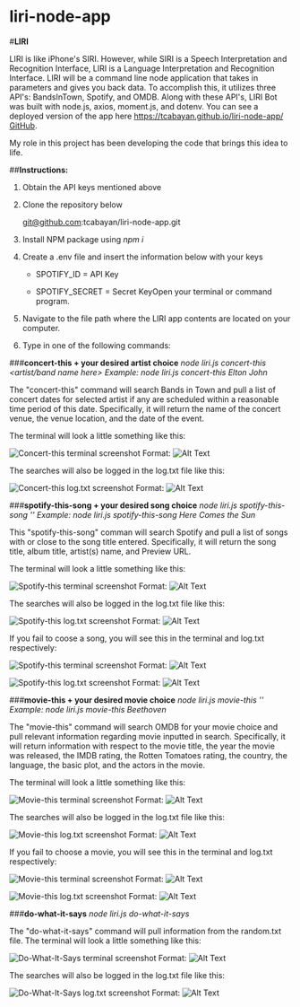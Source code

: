 # liri-node-app
#**LIRI**

LIRI is like iPhone's SIRI. However, while SIRI is a Speech Interpretation and Recognition Interface, LIRI is a Language Interpretation and Recognition Interface. LIRI will be a command line node application that takes in parameters and gives you back data. To accomplish this, it utilizes three API's: BandsInTown, Spotify, and OMDB. Along with these API's, LIRI Bot was built with node.js, axios, moment.js, and dotenv. You can see a deployed version of the app here https://tcabayan.github.io/liri-node-app/ [GitHub](http://tcabayan.github.com).

My role in this project has been developing the code that brings this idea to life. 

##**Instructions:**

1. Obtain the API keys mentioned above

1. Clone the repository below

   git@github.com:tcabayan/liri-node-app.git

1. Install NPM package using _npm i_

1. Create a .env file and insert the information below with your keys
    -   SPOTIFY_ID = API Key

    -   SPOTIFY_SECRET =  Secret KeyOpen your terminal or command program.

1. Navigate to the file path where the LIRI app contents are located on your computer.

1. Type in one of the following commands:

###**concert-this + your desired artist choice**
_node liri.js concert-this <artist/band name here>_
_Example: node liri.js concert-this Elton John_

The "concert-this" command will search Bands in Town and pull a list of concert dates for selected artist if any are scheduled within a reasonable time period of this date. Specifically, it will return the name of the concert venue, the venue location, and the date of the event.

The terminal will look a little something like this:

![Concert-this terminal screenshot](/images/concert-this-t.png)
Format: ![Alt Text](url)

The searches will also be logged in the log.txt file like this:

![Concert-this log.txt screenshot](/images/concert-this-log.png)
Format: ![Alt Text](url)

###**spotify-this-song + your desired song choice**
_node liri.js spotify-this-song '<song name here>'_
_Example: node liri.js spotify-this-song Here Comes the Sun_ 

This "spotify-this-song" comman will search Spotify and pull a list of songs with or close to the song title entered. Specifically, it will return the song title, album title, artist(s) name, and Preview URL.

The terminal will look a little something like this:

![Spotify-this terminal screenshot](/images/spotify-this-search-t.png)
Format: ![Alt Text](url)

The searches will also be logged in the log.txt file like this:

![Spotify-this log.txt screenshot](/images/spotify-this-search-log.png)
Format: ![Alt Text](url)

If you fail to coose a song, you will see this in the terminal and log.txt respectively:

![Spotify-this terminal screenshot](/images/spotify-this-sign-t.png)
Format: ![Alt Text](url)

![Spotify-this log.txt screenshot](/images/spotify-this-sign-log.png)
Format: ![Alt Text](url)

###**movie-this + your desired movie choice**
_node liri.js movie-this '<movie name here>'_
_Example: node liri.js movie-this Beethoven_

The "movie-this" command will search OMDB for your movie choice and pull relevant information regarding movie inputted in search. Specifically, it will return information with respect to the movie title, the year the movie was released, the IMDB rating, the Rotten Tomatoes rating, the country, the language, the basic plot, and the actors in the movie. 

The terminal will look a little something like this:

![Movie-this terminal screenshot](/images/movie-this-search-t.png)
Format: ![Alt Text](url)

The searches will also be logged in the log.txt file like this:

![Movie-this log.txt screenshot](/images/movie-this-search-log.png)
Format: ![Alt Text](url)

If you fail to choose a movie, you will see this in the terminal and log.txt respectively:

![Movie-this terminal screenshot](/images/movie-this-mrnobody-t.png)
Format: ![Alt Text](url)

![Movie-this log.txt screenshot](/images/movie-this-mrnobody-log.png)
Format: ![Alt Text](url)

###**do-what-it-says**
_node liri.js do-what-it-says_

The "do-what-it-says" command will pull information from the random.txt file. The terminal will look a little something like this:

![Do-What-It-Says terminal screenshot](/images/do-what-it-says-t.png)
Format: ![Alt Text](url)

The searches will also be logged in the log.txt file like this:

![Do-What-It-Says log.txt screenshot](/images/do-what-it-says-log.png)
Format: ![Alt Text](url)


